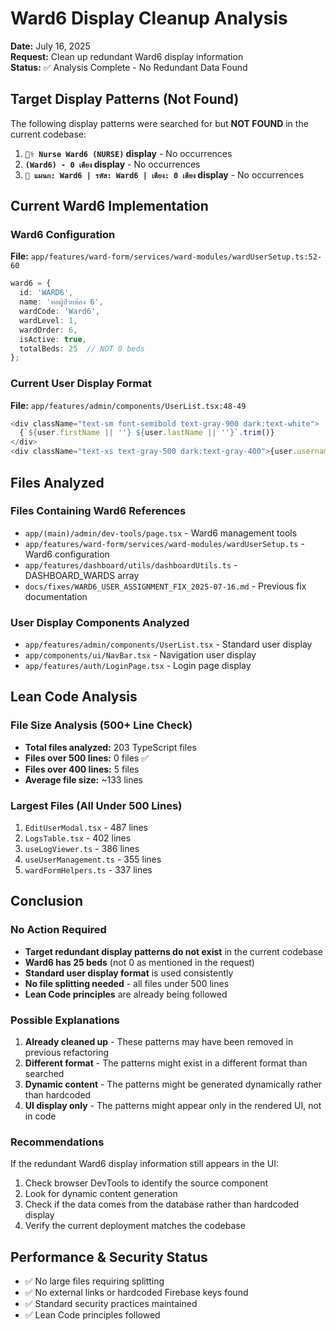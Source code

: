 # Ward6 Display Cleanup Analysis

**Date:** July 16, 2025  
**Request:** Clean up redundant Ward6 display information  
**Status:** ✅ Analysis Complete - No Redundant Data Found  

## Target Display Patterns (Not Found)

The following display patterns were searched for but **NOT FOUND** in the current codebase:

1. **`👨‍⚕️ Nurse Ward6 (NURSE)` display** - No occurrences
2. **`(Ward6) - 0 เตียง` display** - No occurrences  
3. **`🏥 แผนก: Ward6 | รหัส: Ward6 | เตียง: 0 เตียง` display** - No occurrences

## Current Ward6 Implementation

### Ward6 Configuration
**File:** `app/features/ward-form/services/ward-modules/wardUserSetup.ts:52-60`
```typescript
ward6 = {
  id: 'WARD6',
  name: 'หอผู้ป่วยห้อง 6',
  wardCode: 'Ward6',
  wardLevel: 1,
  wardOrder: 6,
  isActive: true,
  totalBeds: 25  // NOT 0 beds
};
```

### Current User Display Format
**File:** `app/features/admin/components/UserList.tsx:48-49`
```typescript
<div className="text-sm font-semibold text-gray-900 dark:text-white">
  {`${user.firstName || ''} ${user.lastName || ''}`.trim()}
</div>
<div className="text-xs text-gray-500 dark:text-gray-400">{user.username}</div>
```

## Files Analyzed

### Files Containing Ward6 References
- `app/(main)/admin/dev-tools/page.tsx` - Ward6 management tools
- `app/features/ward-form/services/ward-modules/wardUserSetup.ts` - Ward6 configuration
- `app/features/dashboard/utils/dashboardUtils.ts` - DASHBOARD_WARDS array
- `docs/fixes/WARD6_USER_ASSIGNMENT_FIX_2025-07-16.md` - Previous fix documentation

### User Display Components Analyzed
- `app/features/admin/components/UserList.tsx` - Standard user display
- `app/components/ui/NavBar.tsx` - Navigation user display
- `app/features/auth/LoginPage.tsx` - Login page display

## Lean Code Analysis

### File Size Analysis (500+ Line Check)
- **Total files analyzed:** 203 TypeScript files
- **Files over 500 lines:** 0 files ✅
- **Files over 400 lines:** 5 files
- **Average file size:** ~133 lines

### Largest Files (All Under 500 Lines)
1. `EditUserModal.tsx` - 487 lines
2. `LogsTable.tsx` - 402 lines  
3. `useLogViewer.ts` - 386 lines
4. `useUserManagement.ts` - 355 lines
5. `wardFormHelpers.ts` - 337 lines

## Conclusion

### No Action Required
- **Target redundant display patterns do not exist** in the current codebase
- **Ward6 has 25 beds** (not 0 as mentioned in the request)
- **Standard user display format** is used consistently
- **No file splitting needed** - all files under 500 lines
- **Lean Code principles** are already being followed

### Possible Explanations
1. **Already cleaned up** - These patterns may have been removed in previous refactoring
2. **Different format** - The patterns might exist in a different format than searched
3. **Dynamic content** - The patterns might be generated dynamically rather than hardcoded
4. **UI display only** - The patterns might appear only in the rendered UI, not in code

### Recommendations
If the redundant Ward6 display information still appears in the UI:
1. Check browser DevTools to identify the source component
2. Look for dynamic content generation
3. Check if the data comes from the database rather than hardcoded display
4. Verify the current deployment matches the codebase

## Performance & Security Status
- ✅ No large files requiring splitting
- ✅ No external links or hardcoded Firebase keys found
- ✅ Standard security practices maintained
- ✅ Lean Code principles followed